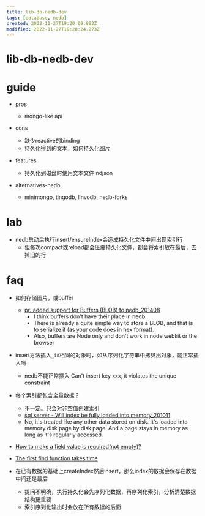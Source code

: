 ```yaml
---
title: lib-db-nedb-dev
tags: [database, nedb]
created: 2022-11-27T19:20:09.883Z
modified: 2022-11-27T19:20:24.273Z
---
```


# lib-db-nedb-dev

# guide

- pros
  - mongo-like api

- cons
  - 缺少reactive的binding
  - 持久化得到的文本，如何持久化图片

- features
  - 持久化到磁盘时使用文本文件 ndjson

- alternatives-nedb
  - minimongo, tingodb, linvodb, nedb-forks
# lab
- nedb启动后执行insert/ensureIndex会造成持久化文件中间出现索引行
  - 但每次compact或reload都会压缩持久化文件，都会将索引放在最后，去掉旧的行
# faq
- 如何存储图片，或buffer
  - [pr: added support for Buffers (BLOB) to nedb_201408](https://github.com/louischatriot/nedb/pull/167)
    - I think buffers don't have their place in nedb. 
    - There is already a quite simple way to store a BLOB, and that is to serialize it (as your code does in hex format). 
    - Also, buffers are Node only and don't work in node webkit or the browser

- insert方法插入`_id`相同的对象时，如从序列化字符串中拷贝出对象，能正常插入吗
  - nedb不能正常插入 Can't insert key xxx, it violates the unique constraint

- 每个索引都包含全量数据？
  - 不一定。只会对非空值创建索引
  - [sql server - Will index be fully loaded into memory_201011](https://stackoverflow.com/questions/4296027)
  - No, it's treated like any other data stored on disk. It's loaded into memory disk page by disk page. And a page stays in memory as long as it's regularly accessed.

- [How to make a field value is required(not empty)?](https://github.com/louischatriot/nedb/issues/670)

- [The first find function takes time](https://github.com/louischatriot/nedb/issues/621)

- 在已有数据的基础上createIndex然后insert，那么index的数据会保存在数据中间还是最后
  - 提问不明确，执行持久化会先序列化数据，再序列化索引，分析清楚数据结构更重要
  - 索引序列化输出时会放在所有数据的后面
